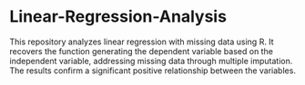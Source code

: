 # Linear-Regression-Analysis
This repository analyzes linear regression with missing data using R. It recovers the function generating the dependent variable based on the independent variable, addressing missing data through multiple imputation. The results confirm a significant positive relationship between the variables.
